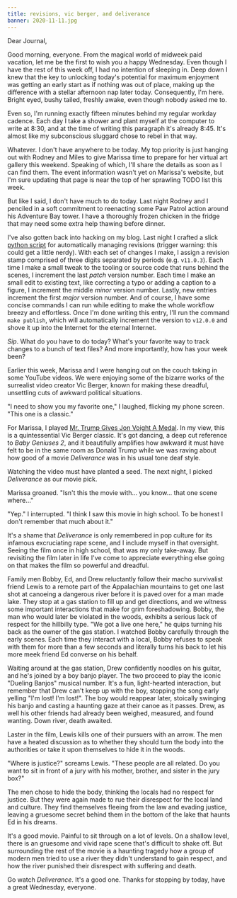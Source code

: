 ```yaml
---
title: revisions, vic berger, and deliverance
banner: 2020-11-11.jpg
---
```


Dear Journal,

Good morning, everyone.  From the magical world of midweek paid
vacation, let me be the first to wish you a happy Wednesday.  Even
though I have the rest of this week off, I had no intention of
sleeping in.  Deep down I knew that the key to unlocking today's
potential for maximum enjoyment was getting an early start as if
nothing was out of place, making up the difference with a stellar
afternoon nap later today.  Consequently, I'm here.  Bright eyed,
bushy tailed, freshly awake, even though nobody asked me to.

Even so, I'm running exactly fifteen minutes behind my regular workday
cadence.  Each day I take a shower and plant myself at the computer to
write at 8:30, and at the time of writing this paragraph it's already
8:45.  It's almost like my subconscious sluggard chose to rebel in
that way.

Whatever.  I don't have anywhere to be today.  My top priority is just
hanging out with Rodney and Miles to give Marissa time to prepare for
her virtual art gallery this weekend.  Speaking of which, I'll share
the details as soon as I can find them.  The event information wasn't
yet on Marissa's website, but I'm sure updating that page is near the
top of her sprawling TODO list this week.

But like I said, I don't have much to do today.  Last night Rodney and
I penciled in a soft commitment to reenacting some Paw Patrol action
around his Adventure Bay tower.  I have a thoroughly frozen chicken in
the fridge that may need some extra help thawing before dinner.

I've also gotten back into hacking on my blog.  Last night I crafted a
slick [python script] for automatically managing revisions (trigger
warning: this could get a little nerdy).  With each set of changes I
make, I assign a revision stamp comprised of three digits separated by
periods (e.g. `v11.0.3`).  Each time I make a small tweak to the
tooling or source code that runs behind the scenes, I increment the
last _patch_ version number.  Each time I make an small edit to
existing text, like correcting a typo or adding a caption to a figure,
I increment the middle _minor_ version number.  Lastly, new entries
increment the first _major_ version number.  And of course, I have
some concise commands I can run while editing to make the whole
workflow breezy and effortless.  Once I'm done writing this entry,
I'll run the command `make publish`, which will automatically
increment the version to `v12.0.0` and shove it up into the Internet
for the eternal Internet.

[python script]: https://github.com/arecker/blog/blob/v11.0.3/src/revision.py

_Sip_.  What do you have to do today?  What's your favorite way to
track changes to a bunch of text files?  And more importantly, how has
your week been?

Earlier this week, Marissa and I were hanging out on the couch taking
in some YouTube videos.  We were enjoying some of the bizarre works of
the surrealist video creator Vic Berger, known for making these
dreadful, unsettling cuts of awkward political situations.

"I need to show you my favorite one," I laughed, flicking my phone
screen.  "This one is a classic."

For Marissa, I played [Mr. Trump Gives Jon Voight A Medal].  In my
view, this is a quintessential Vic Berger classic.  It's got dancing,
a deep cut reference to _Baby Geniuses 2_, and it beautifully
amplifies how awkward it must have felt to be in the same room as
Donald Trump while we was raving about how good of a movie
_Deliverance_ was in his usual tone deaf style.

[Mr. Trump Gives Jon Voight A Medal]: https://youtu.be/sT3coep3EW0

Watching the video must have planted a seed.  The next night, I picked
_Deliverance_ as our movie pick.

Marissa groaned.  "Isn't this the movie with... you know... that one
scene where..."

"Yep." I interrupted.  "I think I saw this movie in high school.  To
be honest I don't remember that much about it."

It's a shame that _Deliverance_ is only remembered in pop culture for
its infamous excruciating rape scene, and I include myself in that
oversight.  Seeing the film once in high school, that was my only
take-away.  But revisiting the film later in life I've come to
appreciate everything else going on that makes the film so powerful
and dreadful.

Family men Bobby, Ed, and Drew reluctantly follow their macho
survivalist friend Lewis to a remote part of the Appalachian mountains
to get one last shot at canoeing a dangerous river before it is paved
over for a man made lake.  They stop at a gas station to fill up and
get directions, and we witness some important interactions that make
for grim foreshadowing.  Bobby, the man who would later be violated in
the woods, exhibits a serious lack of respect for the hillbilly type.
"We got a live one here," he quips turning his back as the owner of
the gas station.  I watched Bobby carefully through the early scenes.
Each time they interact with a local, Bobby refuses to speak with them
for more than a few seconds and literally turns his back to let his
more meek friend Ed converse on his behalf.

Waiting around at the gas station, Drew confidently noodles on his
guitar, and he's joined by a boy banjo player.  The two proceed to
play the iconic "Dueling Banjos" musical number.  It's a fun,
light-hearted interaction, but remember that Drew can't keep up with
the boy, stopping the song early yelling "I'm lost!  I'm lost!".  The
boy would reappear later, stoically swinging his banjo and casting a
haunting gaze at their canoe as it passes.  Drew, as well his other
friends had already been weighed, measured, and found wanting.  Down
river, death awaited.

Laster in the film, Lewis kills one of their pursuers with an arrow.
The men have a heated discussion as to whether they should turn the
body into the authorities or take it upon themselves to hide it in the
woods.

"Where is justice?" screams Lewis.  "These people are all related.  Do
you want to sit in front of a jury with his mother, brother, and
sister in the jury box?"

The men chose to hide the body, thinking the locals had no respect for
justice.  But they were again made to rue their disrespect for the
local land and culture.  They find themselves fleeing from the law and
evading justice, leaving a gruesome secret behind them in the bottom
of the lake that haunts Ed in his dreams.

It's a good movie.  Painful to sit through on a lot of levels.  On a
shallow level, there is an gruesome and vivid rape scene that's
difficult to shake off.  But surrounding the rest of the movie is a
haunting tragedy how a group of modern men tried to use a river they
didn't understand to gain respect, and how the river punished their
disrespect with suffering and death.

Go watch _Deliverance_.  It's a good one.  Thanks for stopping by
today, have a great Wednesday, everyone.
